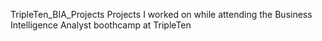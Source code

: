 TripleTen_BIA_Projects
Projects I worked on while attending the Business Intelligence Analyst boothcamp at TripleTen
<!--
**EfiaBlankson/EfiaBlankson** is a ✨ _special_ ✨ repository because its `README.md` (this file) appears on your GitHub profile.
- 🔭 I just completed a sprint on Tableau and have already completed advanced spreadsheets, SQL, Business analytics, Data visualization with tableau and storytelling with data
- 🌱 I’m currently learning Business Intelligence Analysis at TripleTen Boothcamp
- 👯 I’m looking to collaborate on business analysis projects
- I wish to participate in outsourcing projects for Business analysts 
- 💬 Ask me about ... Very open minded individual who focused on getting every job done to perfection
- 📫 How to reach me: efia.blankson@gmail.com
- 😄 Pronouns: She/her
- ⚡ Fun fact: Technology wizzard
-->
